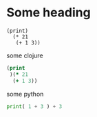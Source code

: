 # Some heading

```fennel
(print)
  (* 21
   (+ 1 3))
```

some clojure

```clojure
(print
 )(* 21
  (+ 1 3))
```

some python

```python
print( 1 + 3 ) + 3
```
